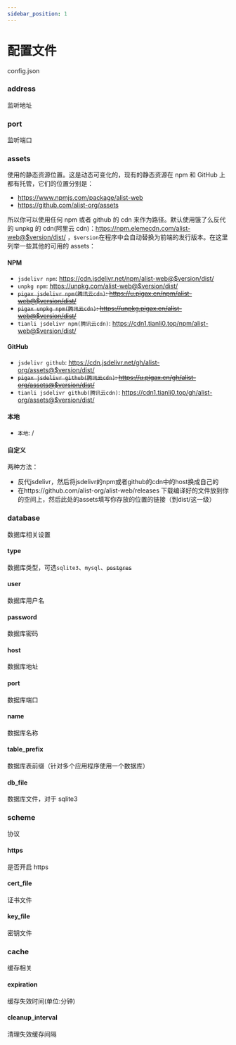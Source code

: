 ```yaml
---
sidebar_position: 1
---
```


# 配置文件

config.json

### address

监听地址

### port

监听端口

### assets

使用的静态资源位置。这是动态可变化的，现有的静态资源在 npm 和 GitHub 上都有托管，它们的位置分别是：

- https://www.npmjs.com/package/alist-web
- https://github.com/alist-org/assets

所以你可以使用任何 npm 或者 github 的 cdn 来作为路径。默认使用饿了么反代的 unpkg 的 cdn(阿里云 cdn)：https://npm.elemecdn.com/alist-web@$version/dist/ ，`$version`在程序中会自动替换为前端的发行版本。在这里列举一些其他的可用的 assets：

#### NPM

- `jsdelivr npm`: https://cdn.jsdelivr.net/npm/alist-web@$version/dist/
- `unpkg npm`: https://unpkg.com/alist-web@$version/dist/
- ~~`pigax jsdelivr npm(腾讯云cdn)`: https://u.pigax.cn/npm/alist-web@$version/dist/~~
- ~~`pigax unpkg npm(腾讯云cdn)`: https://unpkg.pigax.cn/alist-web@$version/dist/~~
- `tianli jsdelivr npm(腾讯云cdn)`: https://cdn1.tianli0.top/npm/alist-web@$version/dist/

#### GitHub

- `jsdelivr github`: https://cdn.jsdelivr.net/gh/alist-org/assets@$version/dist/
- ~~`pigax jsdelivr github(腾讯云cdn)`: https://u.pigax.cn/gh/alist-org/assets@$version/dist/~~
- `tianli jsdelivr github(腾讯云cdn)`: https://cdn1.tianli0.top/gh/alist-org/assets@$version/dist/

#### 本地

- `本地`: /

#### 自定义
两种方法：
- 反代jsdelivr，然后将jsdelivr的npm或者github的cdn中的host换成自己的
- 在https://github.com/alist-org/alist-web/releases 下载编译好的文件放到你的空间上，然后此处的assets填写你存放的位置的链接（到dist/这一级）

### database

数据库相关设置

#### type

数据库类型，可选`sqlite3`、`mysql`、~~`postgres`~~

#### user

数据库用户名

#### password

数据库密码

#### host

数据库地址

#### port

数据库端口

#### name

数据库名称

#### table_prefix

数据库表前缀（针对多个应用程序使用一个数据库）

#### db_file

数据库文件，对于 sqlite3

### scheme

协议

#### https

是否开启 https

#### cert_file

证书文件

#### key_file

密钥文件

### cache

缓存相关

#### expiration

缓存失效时间(单位:分钟)

#### cleanup_interval

清理失效缓存间隔
